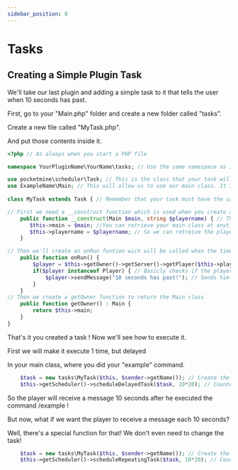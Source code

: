 ```yaml
---
sidebar_position: 8
---
```

# Tasks

## Creating a Simple Plugin Task
We'll take our last plugin and adding a simple task to it that tells the user when 10 seconds has past.  

First, go to your "Main.php" folder and create a new folder called "tasks".  

Create a new file called "MyTask.php".  

And put those contents inside it.  
```php title="MyTask.php"
<?php // As always when you start a PHP file

namespace YourPluginName\YourName\tasks; // Use the same namespace as in your first file but add a \tasks who symbolise that this file is in the subfolder "tasks"

use pocketmine\scheduler\Task; // This is the class that your task will extends to be a plugin task
use ExampleName\Main; // This will allow us to use our main class. It is a required argument for a plugin task.
            
class MyTask extends Task { // Remember that your task must have the same name as your file !

// First we need a __construct function which is used when you create a class to set default variables, ect...
    public function __construct(Main $main, string $playername) { // The arguments you define here depends on what do you want to do exept for your base.
       $this->main = $main; //You can retrieve your main class at anytime and use it's methods on your class by using $this->getOwner()
       $this->playername = $playername; // So we can retreive the player for later.
    }

// Then we'll create an onRun funtion wich will be called when the time has past to the execution of the task
    public function onRun() {
        $player = $this->getOwner()->getServer()->getPlayer($this->playername()); // This retreive the main class with $this->getOwner() then asks the server for the player with the name $this->playername
        if($player instanceof Player) { // Basicly checks if the player we retreive is online.
            $player->sendMessage("10 seconds has past!"); // Sends him a message !
        }
    }
// Then we create a getOwner function to return the Main class
    public function getOwner() : Main {
        return $this->main;
    }
}
```
That's it you created a task ! Now we'll see how to execute it.  

First we will make it execute 1 time, but delayed  

In your main class, where you did your "example" command.  
```php title="Main.php"
    $task = new tasks\MyTask($this, $sender->getName()); // Create the new class Task by calling
    $this->getScheduler()->scheduleDelayedTask($task, 10*20); // Counted in ticks (1 second = 20 ticks)
```
So the player will receive a message 10 seconds after he executed the command /example !  

But now, what if we want the player to receive a message each 10 seconds?  

Well, there's a special function for that! We don't even need to change the task!  
```php title="Main.php"
    $task = new tasks\MyTask($this, $sender->getName()); // Create the new class Task by calling
    $this->getScheduler()->scheduleRepeatingTask($task, 10*20); // Counted in ticks (1 second = 20 ticks)
```